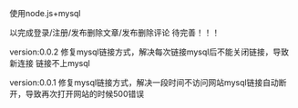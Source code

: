 使用node.js+mysql

以完成登录/注册/发布删除文章/发布删除评论 待完善！！！

version:0.0.2
修复mysql链接方式，解决每次链接mysql后不能关闭链接，导致新连接 链接不上mysql

version:0.0.1
修复mysql链接方式，解决一段时间不访问网站mysql链接自动断开，导致再次打开网站的时候500错误
